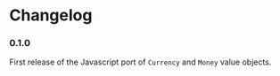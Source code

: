Changelog
=========

### 0.1.0
First release of the Javascript port of `Currency` and `Money` value objects.
